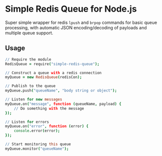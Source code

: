 Simple Redis Queue for Node.js
==============================

Super simple wrapper for redis `lpush` and `brpop` commands for basic queue
processing, with automatic JSON encoding/decoding of payloads and multiple
queue support.


Usage
-----

```coffee
// Require the module
RedisQueue = require("simple-redis-queue");

// Construct a queue with a redis connection
myQueue = new RedisQueue(redisCon);

// Publish to the queue
myQueue.push("queueName", "body string or object");

// Listen for new messages
myQueue.on("message", function (queueName, payload) {
    // Do something with the message
});

// Listen for errors
myQueue.on("error", function (error) {
    console.error(error);
});

// Start monitoring this queue
myQueue.monitor("queueName");
```